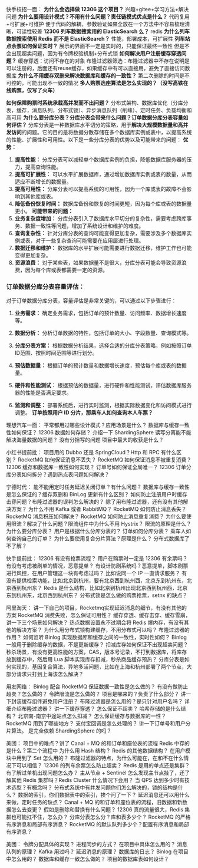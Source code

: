快手校招一面：
**为什么会选择做 12306 这个项目？**
兴趣+gitee+学习方法+解决问题
**为什么要用设计模式？不用有什么问题？责任链模式优点是什么？**
代码复用+可扩展+可维护
便于代码的解耦，参数验证如果全放在一个方法中不容易梳理清晰，可读性较差
**12306 列车数据搜索用的 ElasticSearch 么？**
redis
**为什么列车数据搜索使用 Redis 而不是 ElasticSearch？**
性能，部署成本，可扩展性
**列车站点余票如何保证实时？**
展示的界面不一定是实时的，只能保证最终一致性
但是不会出现超卖问题，因为有令牌校验机制+分布式锁
**如何解决用户注册缓存穿透问题？**
缓存穿透：访问不存在的对象
布隆过滤器筛选：布隆过滤器中不存在说明是可以注册的，后面还有reuse缓存，如果缓存中有可以直接用，避免了直接访问数据库
**为什么不用缓存双删来解决数据库和缓存的一致性？**
第二次删除的时间是不可控的，可能出现不一致的情况
**多人购票选座算法是怎么实现的？（没写高铁在线购票，仅写了火车）**

 **如何保障购票时系统承载高并发而不出问题？**
分布式架构、数据库优化（分库分表，缓存，消息队列，分布式锁）、异步消息队列（削峰）、定时任务、负载均衡和高可用
 **为什么要分库分表？分库分表会带来什么问题？订单数据分库分表容量如何评估？**
分库分表是一种数据库水平切分的策略，用于**解决大规模数据量和高并发访问**的问题。它的目的是将数据分散存储在多个数据库实例或表中，以提高系统的性能、扩展性和可用性。以下是一些分库分表的优势以及可能带来的问题：
**优势：**
1. **提高性能：** 分库分表可以减轻单个数据库实例的负担，降低数据库服务器的压力，提高查询性能。
2. **提高可扩展性：** 可以水平扩展数据库，通过增加数据库实例或表的数量，从而适应不断增长的数据量。
3. **提高可用性：** 分库分表可以提高系统的可用性，因为一个库或表的故障不会影响到其他库或表。
4. **降低备份恢复时间：** 数据库备份和恢复的时间更短，因为每个库或表的数据量更小。
**可能带来的问题：**
1. **业务复杂度增加：** 分库分表引入了数据库水平切分的复杂性，需要考虑跨库事务、数据一致性等问题，增加了系统设计和维护的难度。
2. **查询复杂性：** 针对分库分表的查询可能变得更加复杂，需要涉及多个数据库实例或表，对于一些复杂查询可能需要在应用层进行处理。    
3. **数据迁移和维护：** 数据库的水平扩展可能需要进行数据迁移，维护工作也可能变得更加复杂。
4. **资源浪费：** 对于某些表，如果数据量不是很大，分库分表可能会导致资源浪费，因为每个库或表都需要一定的资源。

### 订单数据分库分表容量评估：

对于订单数据分库分表，容量评估是非常关键的，可以通过以下步骤进行：

1. **业务需求：** 确定业务需求，包括订单的预计数量、访问频率、数据增长速度等。
    
2. **数据分析：** 分析订单数据的特性，包括订单的大小、字段数量、查询模式等。
    
3. **分库分表方案：** 根据数据分析结果，选择合适的分库分表策略，例如按照订单ID范围、按照时间范围等进行划分。
    
4. **预估数据量：** 根据订单的预计数量和数据增长速度，预估每个库或表的数据量。
    
5. **硬件和性能测试：** 根据预估的数据量，进行硬件和性能测试，评估数据库服务器的性能是否满足要求。
    
6. **监测和调整：** 部署系统后，进行实时监测，根据实际数据变化和访问模式进行调整。
 **订单按照用户 ID 分片，那乘车人如何查询本人车票？**

理想汽车一面：
平常都用过哪些设计模式？应用场景是什么？
数据库与缓存一致性如何保证？
12306 数据如何存储？
介绍一下 ShardingSphere
读写分离能不能解决海量数据的问题？
没有分担写的问题
项目中最大的收获是什么？

小红书提前批：
 项目用的 Dubbo 还是 SpringCloud？Http 和 RPC 有什么区别？
 RocketMQ 如何保证消息不丢失？
 RocketMQ 如何保证消息不被重复消费？
 12306 缓存和数据库一致性如何实现？
 订单号如何保证全局唯一？
 12306 订单分库分表如何拆分？遇到热点表问题如何解决？

宁德时代：
能不能用定时任务延迟关闭订单？有什么问题？
数据库与缓存一致性是怎么保证的？缓存双删和 BinLog 更新有什么区别？
如何防止注册用户时缓存击穿问题？布隆过滤器的误判怎么解决的？
除了用布隆过滤器，还有没有其他解决方案？
为什么不用 Kafka 或者 RabbitMQ？
RocketMQ 如何防止消息丢失？
RocketMQ 消息积压如何解决？
RocketMQ 如何防止消息重复消费？
为什么要使用限流？解决了什么问题？限流组件中为什么不用 Hystrix？
限流的原理是什么？
为什么要分库分表？
用户是根据什么分库分表的？
订单如何分库分表？
乘车人如何查询自己的订单？
为什么要使用复合分片算法？原理是什么？
分布式数据库了不了解？

快手提前批：
12306 有没有抢票流程？
用户在购票时一定是 12306 有余票吗？
有没有考虑被刷单的情况，恶意提单？
有设计防刷系统吗？恶意提单，脚本刷票进行风控，在用户管理这一块有考虑过吗？
比如说同一个 IP 一直请求服务？
有没有提供检索功能，比如北京到杭州，要有北京西到杭州西，北京东到杭州东，北京西到杭州东？
Redis 是什么结构，比如北京到杭州出现北京西到杭州西，北京东到杭州东，北京西到杭州东？
分布式锁是怎么做的购票抢票，setnx 的缺点？

阿里淘天：
讲一下自己的项目，Rocketmq实现延迟消息的细节，有没有其他的方案
RocketMQ 消费失败，怎么保证可用性？
缓存穿透、缓存击穿、缓存雪崩，讲一下三个场景如何解决？
热点数据设置永不过期会将 Redis 爆内存，有没有其他的解决方案？
为什么用分布式锁构建缓存，不用分布式可以吗？
布隆过滤器的作用？
如何监听 Binlog 实现数据库和缓存之间的一致性，实时性如何？
Binlog 一般用于删除缓存的数据，不是更新缓存？
扣减库存如何保证不出现超卖问题？
秒杀场景，有没有更高性能的方案，CAS，版本号记录，不打到数据库，将库存放到缓存中，然后用 Lua 脚本实现库存扣减，秒杀商品缓存预热？
分库分表是如何实现的，基因复合算法，异地多活问题，比如在上海和杭州部署了两个节点，大部分请求只打到上海该怎么解决？

用友网络：
 Binlog 配合 RocketMQ 保证数据一致性是怎么做的？
 有没有做防止超卖？怎么做的？
 令牌限流是怎么做的？
 项目是哪来的？负责了什么部分？
 讲一下封装缓存组件避免用户注册？
 布隆过滤器是怎么用的？是只针对用户名吗？
 详细介绍布隆过滤器？
 讲一下缓存穿透？
 怎么保证不超卖？
 哈希存储的是什么结构？
 北京南-南京中途站点怎么扣减？
 怎么保证缓存与数据库的一性？
 RocketMQ 用到了哪些地方？
 支付宝回调是怎么处理的？
 讲一下订单号和用户分片算法。
 是完全依赖 ShardingSphere 的吗？

美团：
 项目中的难点？讲了 Canal + MQ 的和订单和座位表的流程
 Redis 中存的是什么？第二个流程中
 为什么用 Hash 结构？
 Redis 的其他数据结构？
 在用户模块中用到了 Set 怎么用的？
 布隆过滤器的特点，为什么可能在，在和不在什么情况下可以相信？
 12306 的列车余票怎么防止超卖？
 Redis 是用的单点还是集群？有了解过单机出现问题怎么办？
 主从节点 + Sentinel 怎么发现主节点挂了，还了解其他 Redis 集群吗？Redis Cluster 什么情况下会用？
 当 QPS 达到多少时有技术选型？有概念吗？
 分布式系统中有并发问题你们怎么解决的，锁的结构是什么？
 数据的索引，你们数据表中的索引，挨个问了一下？
 延迟消息还可以用什么来做，定时任务的缺点？
 Canal + MQ 的和订单和座位表的流程，旧数据和新数据怎么去变更？
 假如是删除和替换有什么问题？
 12306 真的流量很大，Redis 集群也可能扛不住，怎么办？
 分库分表怎么分？库和表多少个？
 RocketMQ 的严格有序消息和局部有序消息？
 RocketMQ 的默认队列多少个？配置有序消息和局部有序消息？
 
美团：
 令牌分配具体的实现？
 进程同步的方式？
 在项目中具体怎么用的？
 消息队列的原理？
 Kafka 用过吗？
 延迟消息的原理？
 数据库的日志？
 Binlog 在项目中怎么用的？
 数据库和缓存一致怎么做的？
项目的数据库表如何设计？